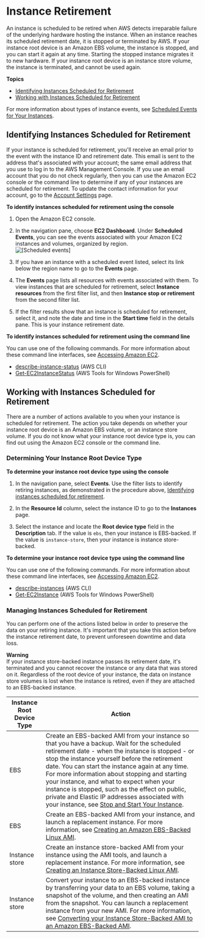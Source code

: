 # Instance Retirement<a name="instance-retirement"></a>

An instance is scheduled to be retired when AWS detects irreparable failure of the underlying hardware hosting the instance\. When an instance reaches its scheduled retirement date, it is stopped or terminated by AWS\. If your instance root device is an Amazon EBS volume, the instance is stopped, and you can start it again at any time\. Starting the stopped instance migrates it to new hardware\. If your instance root device is an instance store volume, the instance is terminated, and cannot be used again\.

**Topics**
+ [Identifying Instances Scheduled for Retirement](#instance-retirement-identify)
+ [Working with Instances Scheduled for Retirement](#instance-retirement-working)

For more information about types of instance events, see [Scheduled Events for Your Instances](monitoring-instances-status-check_sched.md)\.

## Identifying Instances Scheduled for Retirement<a name="instance-retirement-identify"></a>

If your instance is scheduled for retirement, you'll receive an email prior to the event with the instance ID and retirement date\. This email is sent to the address that's associated with your account; the same email address that you use to log in to the AWS Management Console\. If you use an email account that you do not check regularly, then you can use the Amazon EC2 console or the command line to determine if any of your instances are scheduled for retirement\. To update the contact information for your account, go to the [Account Settings](https://console.aws.amazon.com/billing/home?#/account) page\.<a name="identify-retiring-instances"></a>

**To identify instances scheduled for retirement using the console**

1. Open the Amazon EC2 console\.

1. In the navigation pane, choose **EC2 Dashboard**\. Under **Scheduled Events**, you can see the events associated with your Amazon EC2 instances and volumes, organized by region\.  
![\[Scheduled events\]](http://docs.aws.amazon.com/AWSEC2/latest/UserGuide/images/sched-events-instance.png)

1. If you have an instance with a scheduled event listed, select its link below the region name to go to the **Events** page\.

1. The **Events** page lists all resources with events associated with them\. To view instances that are scheduled for retirement, select **Instance resources** from the first filter list, and then **Instance stop or retirement** from the second filter list\.

1. If the filter results show that an instance is scheduled for retirement, select it, and note the date and time in the **Start time** field in the details pane\. This is your instance retirement date\.

**To identify instances scheduled for retirement using the command line**

You can use one of the following commands\. For more information about these command line interfaces, see [Accessing Amazon EC2](concepts.md#access-ec2)\.
+ [describe\-instance\-status](https://docs.aws.amazon.com/cli/latest/reference/ec2/describe-instance-status.html) \(AWS CLI\)
+ [Get\-EC2InstanceStatus](https://docs.aws.amazon.com/powershell/latest/reference/items/Get-EC2InstanceStatus.html) \(AWS Tools for Windows PowerShell\)

## Working with Instances Scheduled for Retirement<a name="instance-retirement-working"></a>

There are a number of actions available to you when your instance is scheduled for retirement\. The action you take depends on whether your instance root device is an Amazon EBS volume, or an instance store volume\. If you do not know what your instance root device type is, you can find out using the Amazon EC2 console or the command line\.

### Determining Your Instance Root Device Type<a name="instance-retirement-root-device"></a>

**To determine your instance root device type using the console**

1. In the navigation pane, select **Events**\. Use the filter lists to identify retiring instances, as demonstrated in the procedure above, [Identifying instances scheduled for retirement](#identify-retiring-instances)\.

1. In the **Resource Id** column, select the instance ID to go to the **Instances** page\. 

1. Select the instance and locate the **Root device type** field in the **Description** tab\. If the value is `ebs`, then your instance is EBS\-backed\. If the value is `instance-store`, then your instance is instance store\-backed\.

**To determine your instance root device type using the command line**

You can use one of the following commands\. For more information about these command line interfaces, see [Accessing Amazon EC2](concepts.md#access-ec2)\.
+ [describe\-instances](https://docs.aws.amazon.com/cli/latest/reference/ec2/describe-instances.html) \(AWS CLI\)
+ [Get\-EC2Instance](https://docs.aws.amazon.com/powershell/latest/reference/items/Get-EC2Instance.html) \(AWS Tools for Windows PowerShell\)

### Managing Instances Scheduled for Retirement<a name="instance-retirement-actions"></a>

You can perform one of the actions listed below in order to preserve the data on your retiring instance\. It's important that you take this action before the instance retirement date, to prevent unforeseen downtime and data loss\. 

**Warning**  
If your instance store\-backed instance passes its retirement date, it's terminated and you cannot recover the instance or any data that was stored on it\. Regardless of the root device of your instance, the data on instance store volumes is lost when the instance is retired, even if they are attached to an EBS\-backed instance\.


| Instance Root Device Type | Action | 
| --- | --- | 
| EBS | Create an EBS\-backed AMI from your instance so that you have a backup\. Wait for the scheduled retirement date \- when the instance is stopped \- or stop the instance yourself before the retirement date\. You can start the instance again at any time\. For more information about stopping and starting your instance, and what to expect when your instance is stopped, such as the effect on public, private and Elastic IP addresses associated with your instance, see [Stop and Start Your Instance](Stop_Start.md)\. | 
| EBS | Create an EBS\-backed AMI from your instance, and launch a replacement instance\. For more information, see [Creating an Amazon EBS\-Backed Linux AMI](creating-an-ami-ebs.md)\. | 
| Instance store | Create an instance store\-backed AMI from your instance using the AMI tools, and launch a replacement instance\. For more information, see [Creating an Instance Store\-Backed Linux AMI](creating-an-ami-instance-store.md)\. | 
| Instance store | Convert your instance to an EBS\-backed instance by transferring your data to an EBS volume, taking a snapshot of the volume, and then creating an AMI from the snapshot\. You can launch a replacement instance from your new AMI\. For more information, see [Converting your Instance Store\-Backed AMI to an Amazon EBS\-Backed AMI](Using_ConvertingS3toEBS.md)\. | 